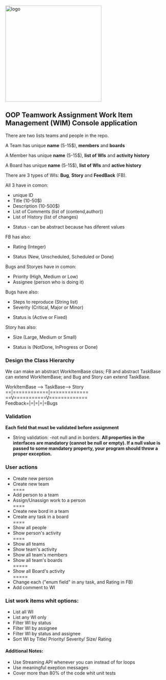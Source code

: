 <img src="https://webassets.telerikacademy.com/images/default-source/logos/telerik-academy.svg)" alt="logo" width="300px" style="margin-top: 20px;"/>

## OOP Teamwork Assignment Work Item Management (WIM) Console application


There are two lists teams and people in the repo.

A Team has unique **name** (5-15$), **members** and **boards**

A Member has unique **name** (5-15$), **list of WIs** and **activity history**

A Board has unique **name** (5-15$), **list of WIs** and **active history**

There are 3 types of WIs: **Bug**, **Story** and **FeedBack** (FB).

All 3 have in comon:

- unique ID
- Title (10-50$)
- Description (10-500$)
- List of Comments (list of (contend,author))
- List of History (list of changes)
+ Status - can be abstract because has diferent values

FB has also:

- Rating (Integer)
+ Status (New, Unscheduled, Scheduled or Done)

Bugs and Storyes have in comon:

- Priority (High, Medium or Low)
- Assignee (person who is doing it)

Bugs have also:

- Steps to reproduce (String list)
- Severity (Critical, Major or Minor)
+ Status is (Active or Fixed)
 
Story has also:

- Size (Large, Medium or Small)
+ Status is (NotDone, InProgress or Done)


### Design the Class Hierarchy

We can make an abstract WorkItemBase class;
FB and abstract TaskBase can extend WorkItemBase;
and Bug and Story can extend TaskBase.

WorkItemBase --> TaskBase--> Story <br>
==|============|=============<br>
==V===========V=============<br>
 Feedback=|=|=|=|=Bugs


### Validation

**Each field that must be validated before assignment**

- String validation:
  -not null and in borders.
**All properties in the interfaces are mandatory (cannot be null or empty).
    If a null value is passed to some mandatory property, 
your program should throw a proper exception.**

### User actions

- Create new person
- Create new team<br>
====
- Add person to a team
- Assign/Unassign work to a person<br>
====
- Create new bord in a team
- Create any task in a board<br>
====
- Show all people
- Show person's activity<br>
====
- Show all teams
- Show team's activity
- Show all team's members
- Show all team's boards<br>
=====
- Show all Board's activity<br>
=====
- Change each ("enum field" in any task, and Rating in FB)
- Add comment to WI

### List work items whit options:
- List all WI
- List any WI only
- Filter WI by status
- Filter WI by assignee
- Filter WI by status and assignee
- Sort WI by Title/ Priority/ Severity/ Size/ Rating

#### Additional Notes:
- Use Streaming API whenever you can instead of for loops
- Use meaningful exeption messages
- Cover more than 80% of the code whit unit tests
